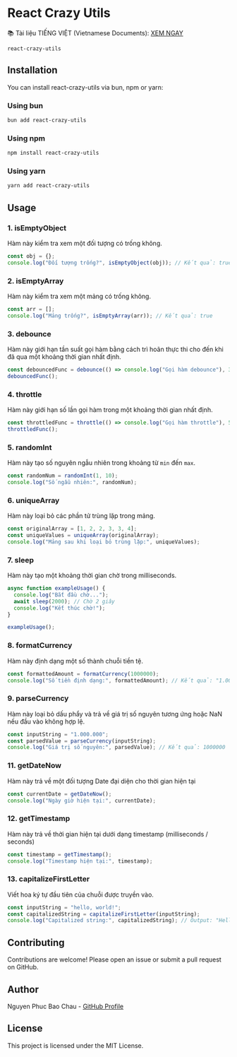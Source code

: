 # React Crazy Utils

📚 Tài liệu TIẾNG VIỆT (Vietnamese Documents): [XEM NGAY](https://thatthuvi.com/lap-trinh/react-crazy-utils)

`react-crazy-utils`

## Installation

You can install react-crazy-utils via bun, npm or yarn:

### Using bun

```bash
bun add react-crazy-utils
```

### Using npm

```bash
npm install react-crazy-utils
```

### Using yarn

```bash
yarn add react-crazy-utils
```

## Usage

### 1. isEmptyObject

Hàm này kiểm tra xem một đối tượng có trống không.

```typescript
const obj = {};
console.log("Đối tượng trống?", isEmptyObject(obj)); // Kết quả: true
```

### 2. isEmptyArray

Hàm này kiểm tra xem một mảng có trống không.

```typescript
const arr = [];
console.log("Mảng trống?", isEmptyArray(arr)); // Kết quả: true
```

### 3. debounce

Hàm này giới hạn tần suất gọi hàm bằng cách trì hoãn thực thi cho đến khi đã qua một khoảng thời gian nhất định.

```typescript
const debouncedFunc = debounce(() => console.log("Gọi hàm debounce"), 300);
debouncedFunc();
```

### 4. throttle

Hàm này giới hạn số lần gọi hàm trong một khoảng thời gian nhất định.

```typescript
const throttledFunc = throttle(() => console.log("Gọi hàm throttle"), 500);
throttledFunc();
```

### 5. randomInt

Hàm này tạo số nguyên ngẫu nhiên trong khoảng từ `min` đến `max`.

```typescript
const randomNum = randomInt(1, 10);
console.log("Số ngẫu nhiên:", randomNum);
```

### 6. uniqueArray

Hàm này loại bỏ các phần tử trùng lặp trong mảng.

```typescript
const originalArray = [1, 2, 2, 3, 3, 4];
const uniqueValues = uniqueArray(originalArray);
console.log("Mảng sau khi loại bỏ trùng lặp:", uniqueValues);
```

### 7. sleep

Hàm này tạo một khoảng thời gian chờ trong milliseconds.

```typescript
async function exampleUsage() {
  console.log("Bắt đầu chờ...");
  await sleep(2000); // Chờ 2 giây
  console.log("Kết thúc chờ!");
}

exampleUsage();
```

### 8. formatCurrency

Hàm này định dạng một số thành chuỗi tiền tệ.

```typescript
const formattedAmount = formatCurrency(1000000);
console.log("Số tiền định dạng:", formattedAmount); // Kết quả: "1.000.000"
```

### 9. parseCurrency

Hàm này loại bỏ dấu phẩy và trả về giá trị số nguyên tương ứng hoặc NaN nếu đầu vào không hợp lệ.

```typescript
const inputString = "1.000.000";
const parsedValue = parseCurrency(inputString);
console.log("Giá trị số nguyên:", parsedValue); // Kết quả: 1000000
```

### 11. getDateNow

Hàm này trả về một đối tượng Date đại diện cho thời gian hiện tại

```typescript
const currentDate = getDateNow();
console.log("Ngày giờ hiện tại:", currentDate);
```

### 12. getTimestamp

Hàm này trả về thời gian hiện tại dưới dạng timestamp (milliseconds / seconds)

```typescript
const timestamp = getTimestamp();
console.log("Timestamp hiện tại:", timestamp);
```

### 13. capitalizeFirstLetter

Viết hoa ký tự đầu tiên của chuỗi được truyền vào.

```typescript
const inputString = "hello, world!";
const capitalizedString = capitalizeFirstLetter(inputString);
console.log("Capitalized string:", capitalizedString); // Output: "Hello, world!"
```

## Contributing

Contributions are welcome! Please open an issue or submit a pull request on GitHub.

## Author

Nguyen Phuc Bao Chau - [GitHub Profile](https://github.com/chaudev)

## License

This project is licensed under the MIT License.
